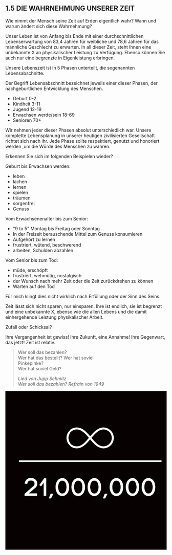 ## 1.5 DIE WAHRNEHMUNG UNSERER ZEIT

Wie nimmt der Mensch seine Zeit auf Erden eigentlich wahr? Wann und warum ändert sich diese Wahrnehmung?

Unser Leben ist von Anfang bis Ende mit einer durchschnittlichen Lebenserwartung von 83,4 Jahren für weibliche und 78,6 Jahren für das männliche Geschlecht zu erwarten. In all dieser Zeit, steht Ihnen eine unbekannte X an physikalischer Leistung zu Verfügung. Ebenso können Sie auch nur
eine begrenzte in Eigenleistung erbringen.

Unsere Lebenszeit ist in 5 Phasen unterteilt, die
sogenannten Lebensabschnitte.

Der Begriff Lebensabschnitt bezeichnet jeweils
einer dieser Phasen, der nachgeburtlichen
Entwicklung des Menschen.

- Geburt 0-2
- Kindheit 3-11
- Jugend 12-19
- Erwachsen werde/sein 18-69
- Senioren 70+

Wir nehmen jeder dieser Phasen absolut unterschiedlich war. Unsere komplette Lebensplanung in unserer heutigen zivilisierten
Gesellschaft richtet sich nach ihr. Jede Phase sollte respektiert, genutzt und honoriert werden ,um die Würde des Menschen zu wahren.

Erkennen Sie sich im folgenden Beispielen wieder?

Geburt bis Erwachsen werden:
- leben
- lachen
- lernen
- spielen
- träumen
- sorgenfrei
- Genuss

Vom Erwachsenenalter bis zum Senior:
- "9 to 5" Montag bis Freitag oder Sonntag
- In der Freizeit berauschende Mittel zum Genuss konsumieren
- Aufgehört zu lernen
- frustriert, wütend, beschwerend
- arbeiten, Schulden abzahlen

Vom Senior bis zum Tod:
- müde, erschöpft
- frustriert, wehmütig, nostalgisch
- der Wunsch nach mehr Zeit oder die Zeit zurückdrehen zu können
- Warten auf den Tod

Für mich klingt dies nicht wirklich nach Erfüllung oder der Sinn des Seins.

Zeit lässt sich nicht sparen, nur einsparen. Ihre ist
endlich, sie ist begrenzt und eine unbekannte X, ebenso wie die allen Lebens und die damit einhergehende Leistung physikalischer Arbeit.

Zufall oder Schicksal?

Ihre Vergangenheit ist gewiss!
Ihre Zukunft, eine Annahme!
Ihre Gegenwart, das jetzt!
Zeit ist relativ.

> Wer soll das bezahlen? <br>
> Wer hat das bestellt? Wer hat soviel <br>
> Pinkepinke?<br>
> Wer hat soviel Geld?
> 
> *Lied von Jupp Schmitz*<br>
> *Wer soll das bezahlen? Refrain von 1949*


<center>

![21 Millionen](assets/21mio.png)

</center>
